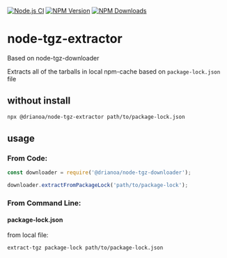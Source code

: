 [![Node.js CI](https://github.com/Meir017/node-tgz-downloader/actions/workflows/test.yml/badge.svg)](https://github.com/Meir017/node-tgz-downloader/actions/workflows/test.yml)
[![NPM Version][npm-image]][npm-url]
[![NPM Downloads][downloads-image]][downloads-url]

# node-tgz-extractor
Based on node-tgz-downloader

Extracts all of the tarballs in local npm-cache based on  `package-lock.json` file

## without install

```bash
npx @drianoa/node-tgz-extractor path/to/package-lock.json
```

## usage

### From Code:

```js
const downloader = require('@drianoa/node-tgz-downloader');

downloader.extractFromPackageLock('path/to/package-lock');
```

### From Command Line:

#### package-lock.json

from local file:

```bash
extract-tgz package-lock path/to/package-lock.json
```



[npm-image]: https://img.shields.io/npm/v/node-tgz-downloader.svg
[npm-url]: https://npmjs.org/package/node-tgz-downloader
[downloads-image]: https://img.shields.io/npm/dm/node-tgz-downloader.svg
[downloads-url]: https://npmjs.org/package/node-tgz-downloader
